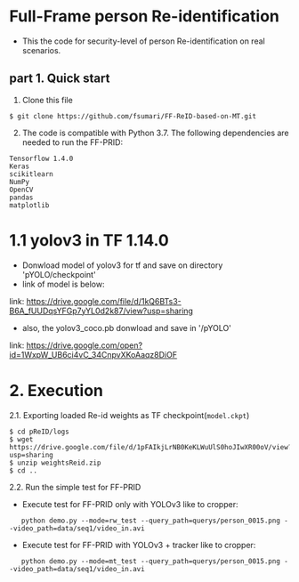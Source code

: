 # Full-Frame person Re-identification

* This the code for security-level of person Re-identification on real scenarios.

## part 1. Quick start
1. Clone this file
```bashrc
$ git clone https://github.com/fsumari/FF-ReID-based-on-MT.git
```
2.  The code is compatible with Python 3.7. The following dependencies are needed to run the FF-PRID:

```bashrc
Tensorflow 1.4.0
Keras
scikitlearn
NumPy
OpenCV
pandas
matplotlib
```
# 1.1 yolov3 in TF 1.14.0

* Donwload model of yolov3 for tf and save on directory 'pYOLO/checkpoint'
* link of model is below:

link: https://drive.google.com/file/d/1kQ6BTs3-B6A_fUUDqsYFGp7yYL0d2k87/view?usp=sharing 

* also, the yolov3_coco.pb donwload and save in '/pYOLO'

link: https://drive.google.com/open?id=1WxpW_UB6ci4vC_34CnpvXKoAaqz8DiOF

# 2. Execution


2.1. Exporting loaded Re-id weights as TF checkpoint(`model.ckpt`)
```bashrc
$ cd pReID/logs
$ wget https://drive.google.com/file/d/1pFAIkjLrNB0KeKLWuUlS0hoJIwXR00oV/view?usp=sharing
$ unzip weightsReid.zip
$ cd ..
```
2.2. Run the simple test for FF-PRID
* Execute test for FF-PRID only with YOLOv3 like to cropper:
```
   python demo.py --mode=rw_test --query_path=querys/person_0015.png --video_path=data/seq1/video_in.avi
  ```
* Execute test for FF-PRID with YOLOv3 + tracker like to cropper:
```
   python demo.py --mode=mt_test --query_path=querys/person_0015.png --video_path=data/seq1/video_in.avi
  ```

